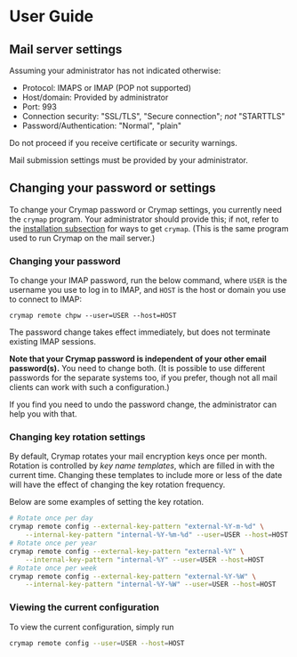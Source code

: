 # User Guide

## Mail server settings

Assuming your administrator has not indicated otherwise:

- Protocol: IMAPS or IMAP (POP not supported)
- Host/domain: Provided by administrator
- Port: 993
- Connection security: "SSL/TLS", "Secure connection"; *not* "STARTTLS"
- Password/Authentication: "Normal", "plain"

Do not proceed if you receive certificate or security warnings.

Mail submission settings must be provided by your administrator.

## Changing your password or settings

To change your Crymap password or Crymap settings, you currently need the
`crymap` program. Your administrator should provide this; if not, refer to the
[installation subsection](installation-guide.md#installation) for ways to get
`crymap`. (This is the same program used to run Crymap on the mail server.)

### Changing your password

To change your IMAP password, run the below command, where `USER` is the
username you use to log in to IMAP, and `HOST` is the host or domain you use to
connect to IMAP:

```text
crymap remote chpw --user=USER --host=HOST
```

The password change takes effect immediately, but does not terminate existing
IMAP sessions.

**Note that your Crymap password is independent of your other email
password(s).** You need to change both. (It is possible to use different
passwords for the separate systems too, if you prefer, though not all mail
clients can work with such a configuration.)

If you find you need to undo the password change, the administrator can help
you with that.

### Changing key rotation settings

By default, Crymap rotates your mail encryption keys once per month. Rotation
is controlled by _key name templates_, which are filled in with the current
time. Changing these templates to include more or less of the date will have
the effect of changing the key rotation frequency.

Below are some examples of setting the key rotation.

```sh
# Rotate once per day
crymap remote config --external-key-pattern "external-%Y-m-%d" \
    --internal-key-pattern "internal-%Y-%m-%d" --user=USER --host=HOST
# Rotate once per year
crymap remote config --external-key-pattern "external-%Y" \
    --internal-key-pattern "internal-%Y" --user=USER --host=HOST
# Rotate once per week
crymap remote config --external-key-pattern "external-%Y-%W" \
    --internal-key-pattern "internal-%Y-%W" --user=USER --host=HOST
```

### Viewing the current configuration

To view the current configuration, simply run

```sh
crymap remote config --user=USER --host=HOST
```
